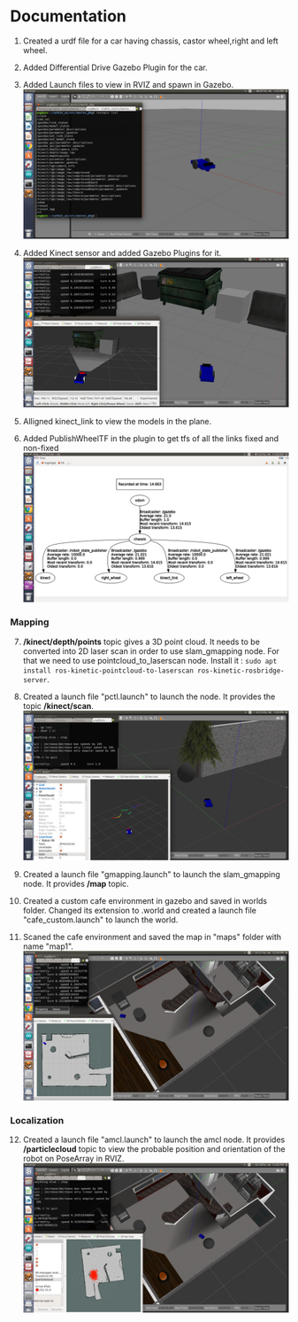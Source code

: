 # Documentation

1. Created a urdf file for a car having chassis, castor wheel,right and left wheel.

2. Added Differential Drive Gazebo Plugin for the car.

3. Added Launch files to view in RVIZ and spawn in Gazebo. ![](Screenshot%20from%202019-02-09%2013-43-49.png)

4. Added Kinect sensor and added Gazebo Plugins for it. ![](Screenshot%20from%202019-02-09%2015-50-47.png)

5. Alligned kinect_link to view the models in the plane. 

6. Added PublishWheelTF in the plugin to get tfs of all the links fixed and non-fixed ![](Screenshot%20from%202019-02-10%2011-58-40.png)

### Mapping
7. **/kinect/depth/points** topic gives a 3D point cloud. It needs to be converted into 2D laser scan in order to use slam_gmapping node. For that we need to use pointcloud_to_laserscan node. Install it : `sudo apt install ros-kinetic-pointcloud-to-laserscan ros-kinetic-rosbridge-server`. 

8. Created a launch file "pctl.launch" to launch the node. It provides the topic **/kinect/scan**. ![](Screenshot%20from%202019-02-10%2013-49-50.png)

9. Created a launch file "gmapping.launch" to launch the slam_gmapping node. It provides **/map** topic. 

10. Created a custom cafe environment in gazebo and saved in worlds folder. Changed its extension to .world and created a launch file "cafe_custom.launch" to launch the world.

11. Scaned the cafe environment and saved the map in "maps" folder with name "map1". ![](Screenshot%20from%202019-02-11%2012-28-27.png)

### Localization
12. Created a launch file "amcl.launch" to launch the amcl node. It provides **/particlecloud** topic to view the probable position and orientation of the robot on PoseArray in RVIZ.  ![](Screenshot%20from%202019-02-11%2012-56-32.png)
